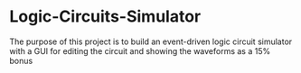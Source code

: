 # Logic-Circuits-Simulator
<p>The purpose of this project is to build an event-driven logic circuit simulator<br>
  with a GUI for editing the circuit and showing the waveforms as a 15% bonus</p>
